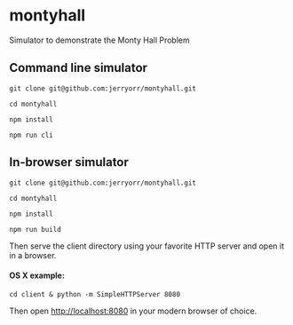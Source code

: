 # montyhall
Simulator to demonstrate the Monty Hall Problem

Command line simulator
----------------------
    git clone git@github.com:jerryorr/montyhall.git

    cd montyhall
    
    npm install
    
    npm run cli
    
In-browser simulator
--------------------
    git clone git@github.com:jerryorr/montyhall.git

    cd montyhall
    
    npm install
    
    npm run build

Then serve the client directory using your favorite HTTP server and open it in a browser.

#### OS X example:
    cd client & python -m SimpleHTTPServer 8080
    
Then open [http://localhost:8080](http://localhost:8080) in your modern browser of choice.
